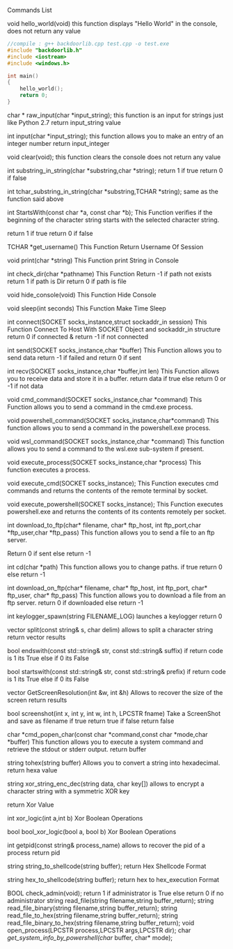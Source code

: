 Commands List

void hello_world(void)
this function displays "Hello World" in the console, does not return any value
```cpp
//compile : g++ backdoorlib.cpp test.cpp -o test.exe
#include "backdoorlib.h"
#include <iostream>
#include <windows.h>

int main()
{
    hello_world();
    return 0;
}
```

char * raw_input(char *input_string);
this function is an input for strings just like Python 2.7
return input_string value

int input(char *input_string);
this function allows you to make an entry of an integer number
return input_integer

void clear(void);
this function clears the console
does not return any value

int substring_in_string(char *substring,char *string);
return 1 if true return 0 if false

int tchar_substring_in_string(char *substring,TCHAR *string);
same as the function said above

int StartsWith(const char *a, const char *b);
This Function verifies if the beginning of the character string starts with the selected character string.

return 1 if true return 0 if false

TCHAR *get_username()
This Function Return Username Of Session

void print(char *string)
This Function print String in Console

int check_dir(char *pathname)
This Function Return -1 if path not exists
return 1 if path is Dir
return 0 if path is file

void hide_console(void)
This Function Hide Console

void sleep(int seconds)
This Function Make Time Sleep

int connect(SOCKET socks_instance,struct sockaddr_in session)
This Function Connect To Host With SOCKET Object and sockaddr_in structure
return 0 if connected & return -1 if not connected

int send(SOCKET socks_instance,char *buffer)
This Function allows you to send data
return -1 if failed and return 0 if sent

int recv(SOCKET socks_instance,char *buffer,int len)
This Function allows you to receive data and store it in a buffer.
return data if true else return 0 or -1 if not data

void cmd_command(SOCKET socks_instance,char *command)
This Function allows you to send a command in the cmd.exe process.

void powershell_command(SOCKET socks_instance,char*command)
This function allows you to send a command in the powershell.exe process.

void wsl_command(SOCKET socks_instance,char *command)
This function allows you to send a command to the wsl.exe sub-system if present.

void execute_process(SOCKET socks_instance,char *process)
This function executes a process.

void execute_cmd(SOCKET socks_instance);
This Function executes cmd commands and returns the contents of the remote terminal by socket.

void execute_powershell(SOCKET socks_instance);
This Function executes powershell.exe and returns the contents of its contents remotely per socket.

int download_to_ftp(char* filename, char* ftp_host, int ftp_port,char *ftp_user,char *ftp_pass)
This function allows you to send a file to an ftp server.

Return 0 if sent else return -1

int cd(char *path)
This function allows you to change paths.
if true return 0 else return -1

int download_on_ftp(char* filename, char* ftp_host, int ftp_port, char* ftp_user, char* ftp_pass)
This function allows you to download a file from an ftp server.
return 0 if downloaded else return -1

int keylogger_spawn(string FILENAME_LOG)
launches a keylogger
return 0

vector<string> split(const string& s, char delim)
allows to split a character string
return vector results

bool endswith(const std::string& str, const std::string& suffix)
if return code is 1 its True else if 0 its False

bool startswith(const std::string& str, const std::string& prefix)
if return code is 1 its True else if 0 its False


vector<int> GetScreenResolution(int &w, int &h)
Allows to recover the size of the screen
return results

bool screenshot(int x, int y, int w, int h, LPCSTR fname)
Take a ScreenShot and save as filename
if true return true if false return false

char *cmd_popen_char(const char *command,const char *mode,char *buffer)
This function allows you to execute a system command and retrieve the stdout or stderr output.
return buffer

string tohex(string buffer)
Allows you to convert a string into hexadecimal.
return hexa value

string xor_string_enc_dec(string data, char key[])
allows to encrypt a character string with a symmetric XOR key

return Xor Value

int xor_logic(int a,int b)
Xor Boolean Operations

bool bool_xor_logic(bool a, bool b)
Xor Boolean Operations

int getpid(const string& process_name)
allows to recover the pid of a process
return pid

string string_to_shellcode(string buffer);
return Hex Shellcode Format

string hex_to_shellcode(string buffer);
return hex to hex_execution Format

BOOL check_admin(void);
return 1 if administrator is True else return 0 if no administrator
string read_file(string filename,string buffer_return);
string read_file_binary(string filename,string buffer_return);
string read_file_to_hex(string filename,string buffer_return);
string read_file_binary_to_hex(string filename,string buffer_return);
void open_process(LPCSTR process,LPCSTR args,LPCSTR dir);
char *get_system_info_by_powershell(char* buffer, char* mode);
